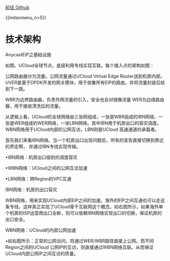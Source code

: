 
[前往 Github](https://github.com/UCloudDocs/UCloud-document/tree/master/network/ulb)


{{indexmenu_n>5}}

# 技术架构

AnycastEIP之基础设施

如图，UCloud全球节点，底层利用专线实现互联。每个接入点的架构如图：

公网路由器分为流量。公网流量通过UCloud Virtual Edge Router送到机房内部。UVER是基于DPDK开发的网关模块，用于收集所有EIP的路由，并将流量封装后给到下一跳。

WBR为边界路由器，负责外网流量的引入，安全也会对镜像流量  WER为边缘路由器，用于接收清洗后的流量。

从逻辑上看，UCloud的全球网络由三张网组成，一张是WBR组成的IBN网络，一张是WER组成的WER网络，一张LBN网络。其中IBN用于机房出口的容灾调度。WBN网络用于UCloud内部的公网互访。LBN则是UCloud 高速通道的承载者。

首先我们来看IBN网络。当一个机房出口出现问题后，所有的宣告直接切换到靠近的界定啊， 并通过IBN专线实现传输。

•IBN网络：机房出口级别的调度容灾

•WBN网络：UCloud之间的公网互访加速

•LBN网络：跨Region的VPC互通

IBN网络：机房的出口容灾

WBN网络，用来实现UCloud内部EIP之间的加速。海外的EIP之间互通也可以走这条专线，这样真正实现了UCloud骨干互联网这个概念。如右图所示，如果海外单个机房的ISP运营商出口全断，则可以依赖IBN网络实现出口的切换，保证机房的出口安全。

WBN网络：UCloud的内部公网加速

•如右图所示：正常的公网访问，将通过WER/WBR路径直接上公网。而不同Region之间的UCloud 公网IP的互访，则直接通过WBN网络互联。从而保证UCloud内部公网IP之间互访的质量。



